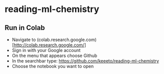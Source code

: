 # reading-ml-chemistry

## Run in Colab

* Navigate to (colab.research.google.com)[http://colab.research.google.com/]
* Sign in with your Google account
* On the menu that appears choose Github
* In the searchbar type: https://github.com/keeeto/reading-ml-chemistry
* Choose the notebook you want to open
